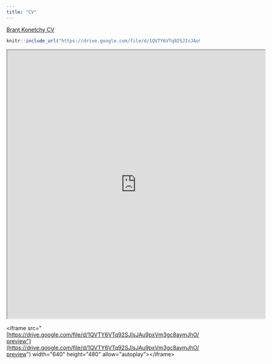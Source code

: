 ```yaml
---
title: "CV"
---
```


[Brant Konetchy CV](https://drive.google.com/file/d/1QVTY6VTq92SJIsJAu9pxVm3gc8aymJhO/view)

``` r
knitr::include_url("https://drive.google.com/file/d/1QVTY6VTq92SJIsJAu9pxVm3gc8aymJhO/view")
```

<iframe src="https://drive.google.com/file/d/1QVTY6VTq92SJIsJAu9pxVm3gc8aymJhO/preview" width="672" height="700px" data-external="1">

</iframe>

\<iframe src="[https://drive.google.com/file/d/1QVTY6VTq92SJIsJAu9pxVm3gc8aymJhO/preview"](https://drive.google.com/file/d/1QVTY6VTq92SJIsJAu9pxVm3gc8aymJhO/preview") width="640" height="480" allow="autoplay"\>\</iframe\>
